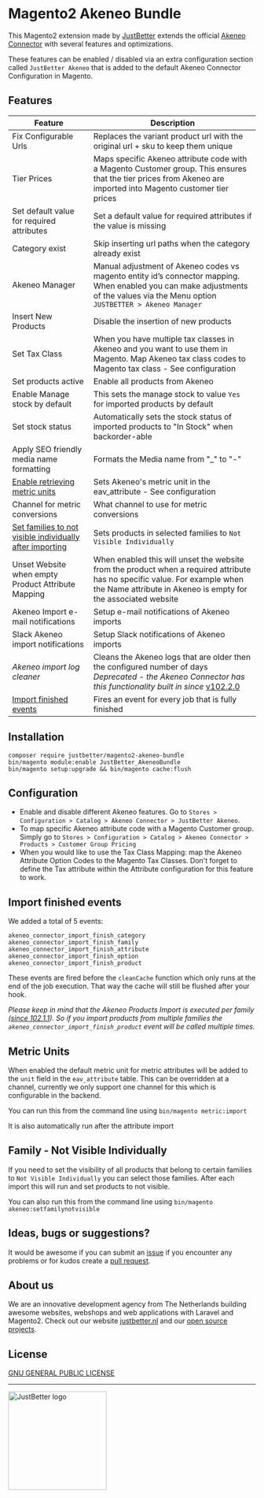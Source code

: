 # Magento2 Akeneo Bundle

This Magento2 extension made by [JustBetter](https://justbetter.nl) extends the official [Akeneo Connector](https://github.com/akeneo/magento2-connector-community) with several features and optimizations.

These features can be enabled / disabled via an extra configuration section called `JustBetter Akeneo` that is added to the default Akeneo Connector Configuration in Magento.

## Features

| Feature                                                                                          | Description                                                                                                                                                                                                                                 |
|--------------------------------------------------------------------------------------------------|---------------------------------------------------------------------------------------------------------------------------------------------------------------------------------------------------------------------------------------------|
| Fix Configurable Urls                                                                            | Replaces the variant product url with the original url + sku to keep them unique                                                                                                                                                            |
| Tier Prices                                                                                      | Maps specific Akeneo attribute code with a Magento Customer group. This ensures that the tier prices from Akeneo are imported into Magento customer tier prices                                                                             |
| Set default value for required attributes                                                        | Set a default value for required attributes if the value is missing                                                                                                                                                                         |
| Category exist                                                                                   | Skip inserting url paths when the category already exist                                                                                                                                                                                    |
| Akeneo Manager                                                                                   | Manual adjustment of Akeneo codes vs magento entity id’s connector mapping. When enabled you can make adjustments of the values via the Menu option `JUSTBETTER > Akeneo Manager`                                                           |
| Insert New Products                                                                              | Disable the insertion of new products                                                                                                                                                                                                       |
| Set Tax Class                                                                                    | When you have multiple tax classes in Akeneo and you want to use them in Magento. Map Akeneo tax class codes to Magento tax class - See configuration                                                                                       |
| Set products active                                                                              | Enable all products from Akeneo                                                                                                                                                                                                             |
| Enable Manage stock by default                                                                   | This sets the manage stock to value `Yes` for imported products by default                                                                                                                                                                  |
| Set stock status                                                                                 | Automatically sets the stock status of imported products to "In Stock" when backorder-able                                                                                                                                                  |
| Apply SEO friendly media name formatting                                                         | Formats the Media name from "_" to "-"                                                                                                                                                                                                      |
| <a href="#metric-units">Enable retrieving metric units</a>                                       | Sets Akeneo's metric unit in the eav_attribute - See configuration                                                                                                                                                                          |
| Channel for metric conversions                                                                   | What channel to use for metric conversions                                                                                                                                                                                                  |
| <a href="#not-visible-individually">Set families to not visible individually after importing</a> | Sets products in selected families to `Not Visible Individually`                                                                                                                                                                            |
| Unset Website when empty Product Attribute Mapping                                               | When enabled this will unset the website from the product when a required attribute has no specific value. For example when the Name attribute in Akeneo is empty for the associated website                                                |
| Akeneo Import e-mail notifications                                                               | Setup e-mail notifications of Akeneo imports                                                                                                                                                                                                |
| Slack Akeneo import notifications                                                                | Setup Slack notifications of Akeneo imports                                                                                                                                                                                                 |
| *Akeneo import log cleaner*                                                                      | Cleans the Akeneo logs that are older then the configured number of days *Deprecated - the Akeneo Connector has this functionality built in since* [v102.2.0](https://github.com/akeneo/magento2-connector-community/releases/tag/v102.2.0) |
| <a href="#import-finished-events">Import finished events</a>                                     | Fires an event for every job that is fully finished                                                                                                                                                                                         |                                                                                                                                                                                               |

## Installation
```
composer require justbetter/magento2-akeneo-bundle
bin/magento module:enable JustBetter_AkeneoBundle
bin/magento setup:upgrade && bin/magento cache:flush
```
## Configuration
- Enable and disable different Akeneo features. Go to `Stores > Configuration > Catalog > Akeneo Connector > JustBetter Akeneo`.
- To map specific Akeneo attribute code with a Magento Customer group. Simply go to `Stores > Configuration > Catalog > Akeneo Connector > Products > Customer Group Pricing`
- When you would like to use the Tax Class Mapping: map the Akeneo Attribute Option Codes to the Magento Tax Classes. Don't forget to define the Tax attribute within the Attribute configuration for this feature to work.

## Import finished events
We added a total of 5 events:
```
akeneo_connector_import_finish_category
akeneo_connector_import_finish_family
akeneo_connector_import_finish_attribute
akeneo_connector_import_finish_option
akeneo_connector_import_finish_product
```

These events are fired before the `cleanCache` function which only runs at the end of the job execution.
That way the cache will still be flushed after your hook.

*Please keep in mind that the Akeneo Products Import is executed per family ([since 102.1.1](https://github.com/akeneo/magento2-connector-community/blob/master/CHANGELOG.md#version-10211-)). So if you import products from multiple families the `akeneo_connector_import_finish_product` event will be called multiple times.*

## Metric Units
When enabled the default metric unit for metric attributes will be added to the `unit` field in the `eav_attribute` table.
This can be overridden at a channel, currently we only support one channel for this which is configurable in the backend.

You can run this from the command line using `bin/magento metric:import`

It is also automatically run after the attribute import

## Family - Not Visible Individually
If you need to set the visibility of all products that belong to certain families to `Not Visible Individually` you can select those families.
After each import this will run and set products to not visible.

You can also run this from the command line using `bin/magento akeneo:setfamilynotvisible`

## Ideas, bugs or suggestions?
It would be awesome if you can submit an [issue](https://github.com/justbetter/magento2-akeneo-bundle/issues) if you encounter any problems or for kudos create a [pull request](https://github.com/justbetter/magento2-akeneo-bundle/pulls).

## About us
We are an innovative development agency from The Netherlands building awesome websites, webshops and web applications with Laravel and Magento2. Check out our website [justbetter.nl](https://justbetter.nl) and our [open source projects](https://github.com/justbetter).

## License
[GNU GENERAL PUBLIC LICENSE](LICENSE)

---

<a href="https://justbetter.nl" title="JustBetter"><img src="https://raw.githubusercontent.com/justbetter/art/master/justbetter-logo.png" width="200px" alt="JustBetter logo"></a>
